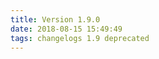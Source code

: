 ```yaml
---
title: Version 1.9.0
date: 2018-08-15 15:49:49 
tags: changelogs 1.9 deprecated
---
```

<script src="https://gist.github.com/spinnaker-release/942a9ed21d2555ae15b82a036a140e3a.js"/>
